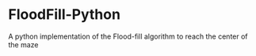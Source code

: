 # FloodFill-Python
A python implementation of the Flood-fill algorithm to reach the center of the maze
